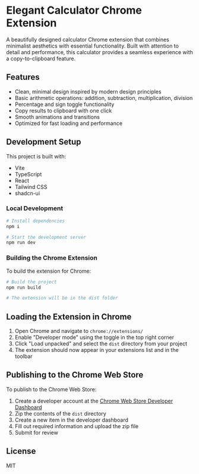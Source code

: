 
# Elegant Calculator Chrome Extension

A beautifully designed calculator Chrome extension that combines minimalist aesthetics with essential functionality. Built with attention to detail and performance, this calculator provides a seamless experience with a copy-to-clipboard feature.

## Features

- Clean, minimal design inspired by modern design principles
- Basic arithmetic operations: addition, subtraction, multiplication, division
- Percentage and sign toggle functionality
- Copy results to clipboard with one click
- Smooth animations and transitions
- Optimized for fast loading and performance

## Development Setup

This project is built with:

- Vite
- TypeScript
- React
- Tailwind CSS
- shadcn-ui

### Local Development

```bash
# Install dependencies
npm i

# Start the development server
npm run dev
```

### Building the Chrome Extension

To build the extension for Chrome:

```bash
# Build the project
npm run build

# The extension will be in the dist folder
```

## Loading the Extension in Chrome

1. Open Chrome and navigate to `chrome://extensions/`
2. Enable "Developer mode" using the toggle in the top right corner
3. Click "Load unpacked" and select the `dist` directory from your project
4. The extension should now appear in your extensions list and in the toolbar

## Publishing to the Chrome Web Store

To publish to the Chrome Web Store:

1. Create a developer account at the [Chrome Web Store Developer Dashboard](https://chrome.google.com/webstore/devconsole/)
2. Zip the contents of the `dist` directory
3. Create a new item in the developer dashboard
4. Fill out required information and upload the zip file
5. Submit for review

## License

MIT

